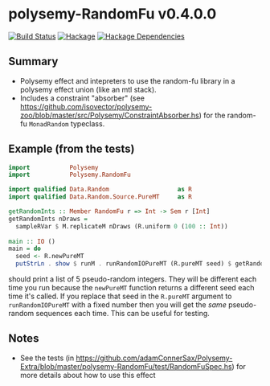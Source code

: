 # polysemy-RandomFu v0.4.0.0

[![Build Status][travis-badge]][travis]
[![Hackage][hackage-badge]][hackage]
[![Hackage Dependencies][hackage-deps-badge]][hackage-deps]

## Summary
- Polysemy effect and intepreters to use the random-fu library in a polysemy effect union (like an mtl stack).
- Includes a constraint "absorber" (see https://github.com/isovector/polysemy-zoo/blob/master/src/Polysemy/ConstraintAbsorber.hs) for
the random-fu ```MonadRandom``` typeclass.

## Example (from the tests)
```haskell
import           Polysemy
import           Polysemy.RandomFu

import qualified Data.Random                   as R
import qualified Data.Random.Source.PureMT     as R

getRandomInts :: Member RandomFu r => Int -> Sem r [Int]
getRandomInts nDraws =
  sampleRVar $ M.replicateM nDraws (R.uniform 0 (100 :: Int))
  
main :: IO ()
main = do
  seed <- R.newPureMT
  putStrLn . show $ runM . runRandomIOPureMT (R.pureMT seed) $ getRandomInts 5
```
should print a list of 5 pseudo-random integers. 
They will be different each time you run because the ```newPureMT``` function 
returns a different seed each time it's called.  If you replace that seed in 
the ```R.pureMT``` argument to ```runRandomIOPureMT``` with a fixed number
then you will get the *same* pseudo-random sequences each time.  This can be
useful for testing.

## Notes
- See the tests (in https://github.com/adamConnerSax/Polysemy-Extra/blob/master/polysemy-RandomFu/test/RandomFuSpec.hs) 
for more details about how to use this effect

[travis]:        <https://travis-ci.org/adamConnerSax/polysemy-extra>
[travis-badge]:  <https://travis-ci.org/adamConnerSax/polysemy-Extra.svg?branch=master>
[hackage]:       <https://hackage.haskell.org/package/polysemy-RandomFu>
[hackage-badge]: <https://img.shields.io/hackage/v/polysemy-RandomFu.svg>
[hackage-deps-badge]: <https://img.shields.io/hackage-deps/v/polysemy-RandomFu.svg>
[hackage-deps]: <http://packdeps.haskellers.com/feed?needle=polysemy-RandomFu>
